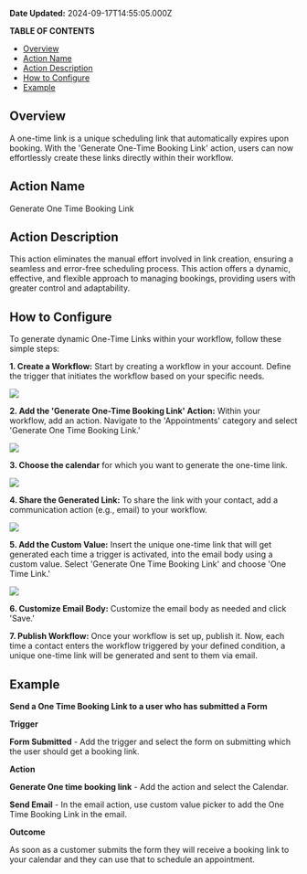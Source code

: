 **Date Updated:** 2024-09-17T14:55:05.000Z

**TABLE OF CONTENTS**

* [Overview](#Overview)
* [Action Name](#Action-Name)
* [Action Description](#Action-Description)
* [How to Configure](#How-to-Configure)
* [Example](#Example)

##   

## Overview

A one-time link is a unique scheduling link that automatically expires upon booking. With the 'Generate One-Time Booking Link' action, users can now effortlessly create these links directly within their workflow.

  
## Action Name

Generate One Time Booking Link

  
## Action Description

This action eliminates the manual effort involved in link creation, ensuring a seamless and error-free scheduling process. This action offers a dynamic, effective, and flexible approach to managing bookings, providing users with greater control and adaptability.

  
## How to Configure

To generate dynamic One-Time Links within your workflow, follow these simple steps:

  
**1\. Create a Workflow:** Start by creating a workflow in your account. Define the trigger that initiates the workflow based on your specific needs.

  
[![](https://s3.amazonaws.com/cdn.freshdesk.com/data/helpdesk/attachments/production/155032993277/original/O10E6elJz1v8jSs4umstCeXyk0Ax-gigpA.png?1726564861)](https://s3.amazonaws.com/cdn.freshdesk.com/data/helpdesk/attachments/production/155018179878/original/9PH-4QaDl1YRM4CRiWB2XUQGAMQ-z3B54w.png?1705662313)

  
**2\. Add the 'Generate One-Time Booking Link' Action:** Within your workflow, add an action. Navigate to the 'Appointments' category and select 'Generate One Time Booking Link.'

  
[![](https://s3.amazonaws.com/cdn.freshdesk.com/data/helpdesk/attachments/production/155032993274/original/r8Xt76pd0HYYErmU1OT6R31FJ204JTWmiw.png?1726564860)](https://s3.amazonaws.com/cdn.freshdesk.com/data/helpdesk/attachments/production/155018179038/original/YCkyI2w8TIZMetLj9EHdbrWc3tthBnU8FQ.png?1705662119)

**3\. Choose the calendar** for which you want to generate the one-time link.

[![](https://s3.amazonaws.com/cdn.freshdesk.com/data/helpdesk/attachments/production/155032993279/original/Pb-w18mPLnkVZA9Dd9tAKS0CfXj8JdU4dA.png?1726564861)](https://s3.amazonaws.com/cdn.freshdesk.com/data/helpdesk/attachments/production/155018180332/original/lDOQfOfeezXDE2rv93kRi7tuZRnssl3r0g.png?1705662475)

  
**4\. Share the Generated Link:** To share the link with your contact, add a communication action (e.g., email) to your workflow.

[![](https://s3.amazonaws.com/cdn.freshdesk.com/data/helpdesk/attachments/production/155032993278/original/HVn5xo9-tr9w71Eo6bQKLmBewFhjPc1FCg.png?1726564861)](https://s3.amazonaws.com/cdn.freshdesk.com/data/helpdesk/attachments/production/155018181091/original/RKQiBow9CoDlsPKjvyEGvC-0QiqzQ%5FJTHw.png?1705662726)

  
**5\. Add the Custom Value:** Insert the unique one-time link that will get generated each time a trigger is activated, into the email body using a custom value. Select 'Generate One Time Booking Link' and choose 'One Time Link.'

[![](https://s3.amazonaws.com/cdn.freshdesk.com/data/helpdesk/attachments/production/155032993280/original/CghJ2vb2XniMDcil1Gkh_Nf4_r2lAhvg7A.png?1726564861)](https://s3.amazonaws.com/cdn.freshdesk.com/data/helpdesk/attachments/production/155018180795/original/lGXO4iv2tvapxRKiIFiXIeulY%5F6LFexvVg.png?1705662663)

  
**6\. Customize Email Body:** Customize the email body as needed and click 'Save.'

  
**7\. Publish Workflow:** Once your workflow is set up, publish it. Now, each time a contact enters the workflow triggered by your defined condition, a unique one-time link will be generated and sent to them via email.

  
## Example

  
**Send a One Time Booking Link to a user who has submitted a Form**

  
**Trigger**

**Form Submitted** \- Add the trigger and select the form on submitting which the user should get a booking link.

  
**Action**

**Generate One time booking link** \- Add the action and select the Calendar.

**Send Email** \- In the email action, use custom value picker to add the One Time Booking Link in the email.

  
**Outcome**

As soon as a customer submits the form they will receive a booking link to your calendar and they can use that to schedule an appointment.